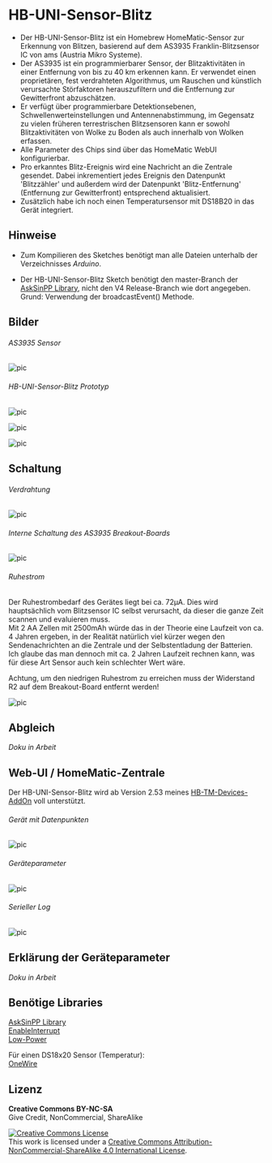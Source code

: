 
# HB-UNI-Sensor-Blitz

- Der HB-UNI-Sensor-Blitz ist ein Homebrew HomeMatic-Sensor zur Erkennung von Blitzen, basierend auf dem AS3935 Franklin-Blitzsensor IC von ams (Austria Mikro Systeme).
- Der AS3935 ist ein programmierbarer Sensor, der Blitzaktivitäten in einer Entfernung von bis zu 40 km erkennen kann. Er verwendet einen proprietären, fest verdrahteten Algorithmus, um Rauschen und künstlich verursachte Störfaktoren herauszufiltern und die Entfernung zur Gewitterfront abzuschätzen.
- Er verfügt über programmierbare Detektionsebenen, Schwellenwerteinstellungen und Antennenabstimmung, im Gegensatz zu vielen früheren terrestrischen Blitzsensoren kann er sowohl Blitzaktivitäten von Wolke zu Boden als auch innerhalb von Wolken erfassen.
- Alle Parameter des Chips sind über das HomeMatic WebUI konfigurierbar.
- Pro erkanntes Blitz-Ereignis wird eine Nachricht an die Zentrale gesendet. Dabei inkrementiert jedes Ereignis den Datenpunkt 'Blitzzähler' und außerdem wird der Datenpunkt 'Blitz-Entfernung' (Entfernung zur Gewitterfront) entsprechend aktualisiert.
- Zusätzlich habe ich noch einen Temperatursensor mit DS18B20 in das Gerät integriert.


## Hinweise

- Zum Kompilieren des Sketches benötigt man alle Dateien unterhalb der Verzeichnisses *Arduino*.<br>

- Der HB-UNI-Sensor-Blitz Sketch benötigt den master-Branch der [AskSinPP Library](https://github.com/pa-pa/AskSinPP), nicht den V4 Release-Branch wie dort angegeben.<br>
  Grund: Verwendung der broadcastEvent() Methode.


## Bilder

###### AS3935 Sensor

![pic](Images/HB-UNI-Sensor-Blitz_01.png)

###### HB-UNI-Sensor-Blitz Prototyp

![pic](Images/HB-UNI-Sensor-Blitz_02.jpg)

![pic](Images/HB-UNI-Sensor-Blitz_03.jpg)

![pic](Images/HB-UNI-Sensor-Blitz_04.jpg)


## Schaltung

###### Verdrahtung
![pic](Images/HB-UNI-Sensor-Blitz_10.png)

###### Interne Schaltung des AS3935 Breakout-Boards
![pic](Images/HB-UNI-Sensor-Blitz_11.png)

###### Ruhestrom

Der Ruhestrombedarf des Gerätes liegt bei ca. 72µA. Dies wird hauptsächlich vom Blitzsensor IC selbst verursacht, da dieser die ganze Zeit scannen und evaluieren muss.<br>
Mit 2 AA Zellen mit 2500mAh würde das in der Theorie eine Laufzeit von ca. 4 Jahren ergeben, in der Realität natürlich viel kürzer wegen den Sendenachrichten an die Zentrale und der Selbstentladung der Batterien.<br>
Ich glaube das man dennoch mit ca. 2 Jahren Laufzeit rechnen kann, was für diese Art Sensor auch kein schlechter Wert wäre.<br>

Achtung, um den niedrigen Ruhestrom zu erreichen muss der Widerstand R2 auf dem Breakout-Board entfernt werden!

![pic](Images/HB-UNI-Sensor-Blitz_05.jpg)


## Abgleich

*Doku in Arbeit*


## Web-UI / HomeMatic-Zentrale

Der HB-UNI-Sensor-Blitz wird ab Version 2.53 meines [HB-TM-Devices-AddOn](https://github.com/TomMajor/SmartHome/tree/master/HB-TM-Devices-AddOn) voll unterstützt.

###### Gerät mit Datenpunkten

![pic](Images/HB-UNI-Sensor-Blitz_20.png)

###### Geräteparameter

![pic](Images/HB-UNI-Sensor-Blitz_21.png)

###### Serieller Log

![pic](Images/HB-UNI-Sensor-Blitz_22.png)


## Erklärung der Geräteparameter

*Doku in Arbeit*


## Benötige Libraries

[AskSinPP Library](https://github.com/pa-pa/AskSinPP)</br>
[EnableInterrupt](https://github.com/GreyGnome/EnableInterrupt)</br>
[Low-Power](https://github.com/rocketscream/Low-Power)

Für einen DS18x20 Sensor (Temperatur):</br>
[OneWire](https://github.com/PaulStoffregen/OneWire)


## Lizenz

**Creative Commons BY-NC-SA**<br>
Give Credit, NonCommercial, ShareAlike

<a rel="license" href="http://creativecommons.org/licenses/by-nc-sa/4.0/"><img alt="Creative Commons License" style="border-width:0" src="https://i.creativecommons.org/l/by-nc-sa/4.0/88x31.png" /></a><br />This work is licensed under a <a rel="license" href="http://creativecommons.org/licenses/by-nc-sa/4.0/">Creative Commons Attribution-NonCommercial-ShareAlike 4.0 International License</a>.
